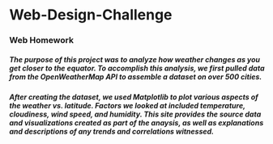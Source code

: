 # Web-Design-Challenge
### Web Homework
##### The purpose of this project was to analyze how weather changes as you get closer to the equator. To accomplish this analysis, we first pulled data from the OpenWeatherMap API to assemble a dataset on over 500 cities.</p>
##### After creating the dataset, we used Matplotlib to plot various aspects of the weather vs. latitude. Factors we looked at included temperature, cloudiness, wind speed, and humidity. This site provides the source data and visualizations created as part of the anaysis, as well as explanations and descriptions of any trends and correlations witnessed.</p>
